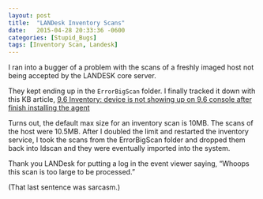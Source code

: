 ```yaml
---
layout: post
title:  "LANDesk Inventory Scans"
date:   2015-04-28 20:33:36 -0600
categories: [Stupid_Bugs]
tags: [Inventory Scan, Landesk]
---
```


I ran into a bugger of a problem with the scans of a freshly imaged host not being accepted by the LANDESK core server.

They kept ending up in the `ErrorBigScan` folder. I finally tracked it down with this KB article, [9.6 Inventory: device is not showing up on 9.6 console after finish installing the agent](https://community.landesk.com/support/docs/DOC-33536)

Turns out, the default max size for an inventory scan is 10MB. The scans of the host were 10.5MB. After I doubled the limit and restarted the inventory service, I took the scans from the ErrorBigScan folder and dropped them back into ldscan and they were eventually imported into the system.

Thank you LANDesk for putting a log in the event viewer saying, “Whoops this scan is too large to be processed.”

(That last sentence was sarcasm.)
